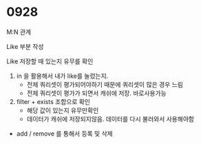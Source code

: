 # 0928

M:N 관계

Like 부분 작성

Like 저장할 때 있는지 유무를 확인

1. in 을 활용해서 내가 like를 눌렀는지.
   * 전체 쿼리셋이 평가되어야하기 때문에 쿼리셋이 많은 경우 느림
   * 전체 쿼리셋이 평가가 되면서 캐쉬에 저장. 바로사용가능
2. filter + exists 조합으로 확인
   * 해당 값이 있는지 유무만확인
   * 데이터가 캐쉬에 저장되지않음. 데이터를 다시 불러와서 사용해야함

* add / remove 를 통해서 등록 및 삭제